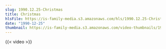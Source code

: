 ```yaml
---
slug: 1990.12.25-Christmas
title: Christmas
hlsFile: https://is-family-media.s3.amazonaws.com/hls/1990.12.25-Christmas/1990.12.25-Christmas.m3u8
date: "1990-12-25"
thumbnail: https://is-family-media.s3.amazonaws.com/video-thumbnails/1990.12.25-Christmas.png
---
```

{{< video >}}
